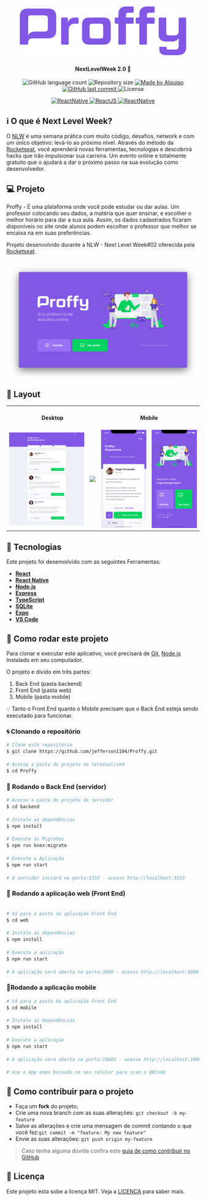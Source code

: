 <h1 align="center">
    <img alt="NextLevelWeek" title="#NextLevelWeek" src=".github/logo.png"/>
</h1>

<h4 align="center"> 
	NextLevelWeek 2.0 🚀
</h4>
<p align="center">

  <img alt="GitHub language count" src="https://img.shields.io/github/languages/count/jefferson1104/Proffy">

  <img alt="Repository size" src="https://img.shields.io/github/repo-size/jefferson1104/Proffy">
	
  <a href="https://www.linkedin.com/in/jeffersonsjunior/">
    <img alt="Made by Alquipo" src="https://img.shields.io/badge/made%20by-jefferson1104-blue">
  </a>

  <a href="https://github.com/jefferson1104/Proffy/commits/master">
    <img alt="GitHub last commit" src="https://img.shields.io/github/last-commit/jefferson1104/Proffys?color=blue">
  </a>

  <img alt="License" src="https://img.shields.io/badge/license-MIT-brightgreen?color=blue">

</p>
<p align="center">

<a target="_blank" href="https://nodejs.org/">
    <img alt="ReactNative" src="https://img.shields.io/static/v1?color=brightgreen&label=Node&message=JS&?style=plastic&logo=Node.js">
  </a>

  <a href="https://reactjs.org/">
  <img alt="ReactJS" src="https://img.shields.io/static/v1?color=blue&label=React&message=JS&?style=plastic&logo=React">
</a>

 <a href="https://reactnative.dev/">
    <img alt="ReactNative" src="https://img.shields.io/static/v1?color=blue&label=React&message=Native&?style=plastic&logo=React">
  </a>
  </p>

## :information_source: O que é Next Level Week?

O [NLW](https://nextlevelweek.com/inscricao/1) é uma semana prática com muito código, desafios, network e com um único objetivo: levá-lo ao próximo nível.
Através do método da [Rocketseat][rs], você aprenderá novas ferramentas, tecnologias e descobrirá hacks que irão impulsionar sua carreira.
Um evento online e totalmente gratuito que o ajudará a dar o próximo passo na sua evolução como desenvolvedor.

## 💻 Projeto

Proffy - É uma plataforma onde você pode estudar ou dar aulas. Um professor colocando seu dados, a matéria que quer ensinar, e escolher o melhor horário para dar a sua aula. Assim, os dados cadastrados ficaram disponíveis no site onde alunos podem escolher o professor que melhor se encaixa na em suas preferências.

Projeto desenvolvido durante a NLW - Next Level Week#02 oferecida pela [Rocketseat](https://rocketseat.com.br/).

<h3 align="center">
    <img alt="Example" title="Example" src=".github/thumbnail.png" width="500px" />
</h3>

## 🎨 Layout

<table>
  <tr>
    <td colspan="2"><h4 align="center">Desktop</h4> </td>
    <td colspan="2"><h4 align="center">Mobile</h4></td>
  </tr>
  <tr>
    <td><img src=".github/preview-web.png" width=300 /></td><td><img src=".github/Formulário.png" width=300 /></td>
    <td><img src=".github/preview-mobile.png" width=180 /></td><td><img src=".github/Home-mobile.png" width=180 /></td>
  </tr>
</table>

## :hammer: Tecnologias

Este projeto foi desenvolvido com as seguintes Ferramentas:

- **[React][reactjs]**
- **[React Native][rn]**
- **[Node.js][nodejs]**
- **[Express](https://expressjs.com/)**
- **[TypeScript][typescript]**
- **[SQLite](https://www.sqlite.org/index.html)**
- **[Expo][expo]**
- **[VS Code][vs]**

## 🚀 Como rodar este projeto

Para clonar e executar este aplicativo, você precisará de [Git](https://git-scm.com), [Node.js][nodejs] Instalado em seu computador.

O projeto e divido em três partes:

1. Back End (pasta backend)
2. Front End (pasta web)
3. Mobile (pasta mobile)

💡 Tanto o Front End quanto o Mobile precisam que o Back End esteja sendo executado para funcionar.

### :cyclone: Clonando o repositório

```bash
# Clone este repositório
$ git clone https://github.com/jefferson1104/Proffy.git

# Acesse a pasta do projeto no terminal/cmd
$ cd Proffy
```

### 🎲 Rodando o Back End (servidor)

```bash
# Acesse a pasta do projeto do servidor
$ cd backend

# Instale as dependências
$ npm install

# Execute as Migrates
$ npm run knex:migrate

# Execute a Aplicação
$ npm run start

# O servidor inciará na porta:3333 - acesse http://localhost:3333

```

### 🧭 Rodando a aplicação web (Front End)

```bash

# Vá para a pasta da aplicação Front End
$ cd web

# Instale as dependências
$ npm install

# Execute a aplicação
$ npm run start

# A aplicação será aberta na porta:3000 - acesse http://localhost:3000
```

### 📱Rodando a aplicação mobile

```bash
# Vá para a pasta da aplicação Front End
$ cd mobile

# Instale as dependências
$ npm install

# Execute a aplicação
$ npm run start

# A aplicação será aberta na porta:19002 - acesse http://localhost:19002

# Use o App expo baixado no seu celular para scan o QRCode
```

## 🤔 Como contribuir para o projeto

- Faça um **fork** do projeto;
- Crie uma nova branch com as suas alterações: `git checkout -b my-feature`
- Salve as alterações e crie uma mensagem de commit contando o que você fez:`git commit -m "feature: My new feature"`
- Envie as suas alterações: `git push origin my-feature`

> Caso tenha alguma dúvida confira este [guia de como contribuir no GitHub](https://github.com/firstcontributions/first-contributions)

## :memo: Licença

Este projeto esta sobe a licença MIT. Veja a [LICENÇA][license] para saber mais.

[nodejs]: https://nodejs.org/
[typescript]: https://www.typescriptlang.org/
[expo]: https://expo.io/
[reactjs]: https://reactjs.org
[rn]: https://facebook.github.io/react-native/
[vs]: https://code.visualstudio.com/
[rs]: https://rocketseat.com.br
[license]: https://opensource.org/licenses/MIT
